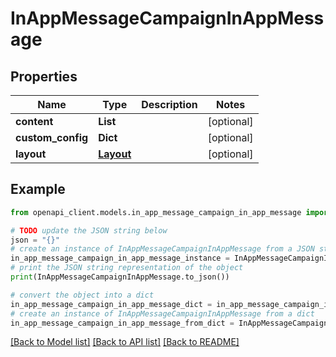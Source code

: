 # InAppMessageCampaignInAppMessage


## Properties

Name | Type | Description | Notes
------------ | ------------- | ------------- | -------------
**content** | **List** |  | [optional] 
**custom_config** | **Dict** |  | [optional] 
**layout** | [**Layout**](Layout.md) |  | [optional] 

## Example

```python
from openapi_client.models.in_app_message_campaign_in_app_message import InAppMessageCampaignInAppMessage

# TODO update the JSON string below
json = "{}"
# create an instance of InAppMessageCampaignInAppMessage from a JSON string
in_app_message_campaign_in_app_message_instance = InAppMessageCampaignInAppMessage.from_json(json)
# print the JSON string representation of the object
print(InAppMessageCampaignInAppMessage.to_json())

# convert the object into a dict
in_app_message_campaign_in_app_message_dict = in_app_message_campaign_in_app_message_instance.to_dict()
# create an instance of InAppMessageCampaignInAppMessage from a dict
in_app_message_campaign_in_app_message_from_dict = InAppMessageCampaignInAppMessage.from_dict(in_app_message_campaign_in_app_message_dict)
```
[[Back to Model list]](../README.md#documentation-for-models) [[Back to API list]](../README.md#documentation-for-api-endpoints) [[Back to README]](../README.md)


